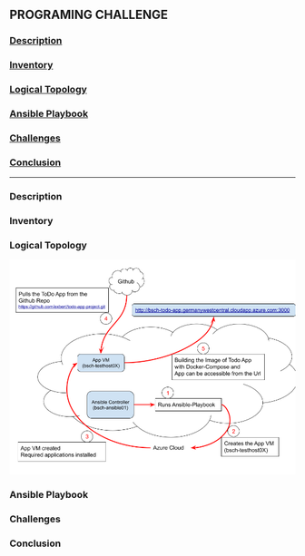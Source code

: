 ## PROGRAMING CHALLENGE

### [Description](#description)

### [Inventory](#inventory)

### [Logical Topology](#logical_topology)

### [Ansible Playbook](#ansible_playbook)

### [Challenges](#challenges)

### [Conclusion](#conclusion)

---

### Description <a name="description"></a>

### Inventory <a name="inventory"></a>

### Logical Topology <a name="logical_topology"></a>

![Logical Topology](https://github.com/exbert/todo-app-deepdive/blob/master/img/ansible_project_topology.png "Logical Topology")

### Ansible Playbook <a name="ansible_playbook"></a>

### Challenges <a name="challenges"></a>

### Conclusion <a name="conclusion"></a>
